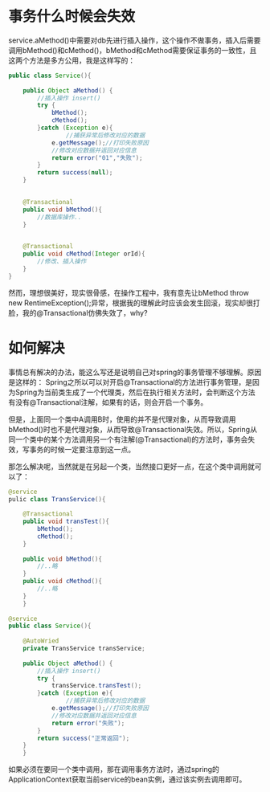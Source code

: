 # 事务什么时候会失效
service.aMethod()中需要对db先进行插入操作，这个操作不做事务，插入后需要调用bMethod()和cMethod()，bMethod和cMethod需要保证事务的一致性，且这两个方法是多方公用，我是这样写的：
```java
public class Service(){
	
    public Object aMethod() {
        //插入操作 insert()
        try {
            bMethod();
            cMethod();
        }catch (Exception e){
        		//捕获异常后修改对应的数据
            e.getMessage();//打印失败原因
            //修改对应数据并返回对应信息
            return error("01","失败");
        }
        return success(null);
    }

    
    @Transactional
    public void bMethod(){
        //数据库操作..
    }

    
    @Transactional
    public void cMethod(Integer orId){
        //修改、插入操作
    }
}
```
然而，理想很美好，现实很骨感，在操作工程中，我有意先让bMethod throw new RentimeException();异常，根据我的理解此时应该会发生回滚，现实却很打脸，我的@Transactional仿佛失效了，why?


# 如何解决

事情总有解决的办法，能这么写还是说明自己对spring的事务管理不够理解。原因是这样的：
Spring之所以可以对开启@Transactional的方法进行事务管理，是因为Spring为当前类生成了一个代理类，然后在执行相关方法时，会判断这个方法有没有@Transactional注解，如果有的话，则会开启一个事务。

但是，上面同一个类中A调用B时，使用的并不是代理对象，从而导致调用bMethod()时也不是代理对象，从而导致@Transactional失效。所以，Spring从同一个类中的某个方法调用另一个有注解(@Transactional)的方法时，事务会失效，写事务的时候一定要注意到这一点。

那怎么解决呢，当然就是在另起一个类，当然接口更好一点，在这个类中调用就可以了：

```java
@service
pulic class TransService(){
	
	@Transactional
	public void transTest(){
		bMethod();
		cMethod();
	}
	
	public void bMethod(){
		//..略
	}
	public void cMethod(){
		//..略
	}
	}
	
@service
public class Service(){
	
	@AutoWried
	private TransService transService;
	
	public Object aMethod() {
        //插入操作 insert()
        try {
            transService.transTest();
        }catch (Exception e){
        		//捕获异常后修改对应的数据
            e.getMessage();//打印失败原因
            //修改对应数据并返回对应信息
            return error("失败");
        }
        return success("正常返回");
    }
	}
```

如果必须在要同一个类中调用，那在调用事务方法时，通过spring的ApplicationContext获取当前service的bean实例，通过该实例去调用即可。